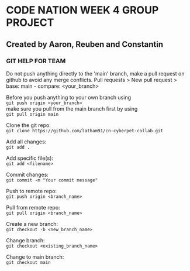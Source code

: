 # CODE NATION WEEK 4 GROUP PROJECT

## Created by Aaron, Reuben and Constantin

### GIT HELP FOR TEAM

Do not push anything directly to the 'main' branch, make a pull request on github to avoid any merge conflicts.
Pull requests > New pull request > base: main - compare: <your_branch>

Before you push anything to your own branch using  
`git push origin <your_branch>`  
make sure you pull from the main branch first by using  
`git pull origin main`

Clone the git repo:  
`git clone https://github.com/latham91/cn-cyberpet-collab.git`

Add all changes:  
`git add .`

Add specific file(s):  
`git add <filename>`

Commit changes:  
`git commit -m "Your commit message"`

Push to remote repo:  
`git push origin <branch_name>`

Pull from remote repo:  
`git pull origin <branch_name>`

Create a new branch:  
`git checkout -b <new_branch_name>`

Change branch:  
`git checkout <existing_branch_name>`

Change to main branch:  
`git checkout main`

